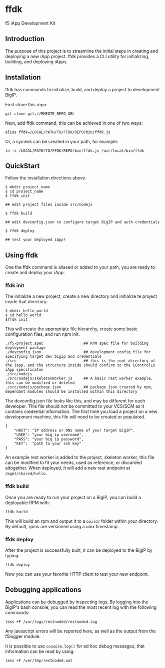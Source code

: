 # ffdk
f5 iApp Development Kit

## Introduction

The purpose of this project is to streamline the initial steps in creating and deploying a new iApp project. ffdk provides a CLI utility for initializing, building, and deploying iApps.

## Installation

ffdk has commands to initialize, build, and deploy a project to development BigIP.

First clone this repo:

`git clone git://RMEOTE_REPO_URL`

Next, add ffdk command, this can be achieved in one of two ways:

`alias ffdk=/LOCAL/PATH/TO/FFDK/REPO/bin/ffdk.js`

Or, a symlink can be created in your path, for example:

`ln -s /LOCAL/PATH/TO/FFDK/REPO/bin/ffdk.js /usr/local/bin/ffdk`

## QuickStart

Follow the installation directions above. 

```
$ mkdir project_name
$ cd project_name
$ ffdk init

## edit project files inside src/nodejs

$ ffdk build

## edit devconfig.json to configure target BigIP and auth credentials

$ ffdk deploy

## test your deployed iApp!
```

## Using ffdk

One the ffdk command is aliased or added to your path, you are ready to create and deploy your iApp.

### ffdk init

The initialize a new project, create a new directory and initialize te project inside that directory:

```
$ mkdir hello_world
$ cd hello_world
$ffdk init
```


This will create the appropriate file hierarchy, create some basic configuration files, and run npm init.

```
./f5-project.spec                  ## RPM spec file for building deployment package
./devconfig.json                   ## development config file for specifying target dev bigip and credentials
./src                              ## this is the root directory of the iapp, and the structure inside should confirm to the iControlLX iApp specificaton
./src/nodejs                     
./src/nodejs/skeletonWorker.js     ## A basic rest worker example, this can be modified or deleted
./src/nodejs/package.json          ## package.json created by npm, dependant modules should be installed within this directory
```


The devconfig.json file looks like this, and may be different for each developer. This file should _not_ be committed to your VCS/SCM as it contains credential information. The first time you load a project on a new development machine, this file will need to be created or populated. 

```
{
    "HOST": "IP address or DNS name of your target BigIP",
    "USER": "your big ip username",
    "PASS": "your big ip password",
    "KEY":  "path to your ssh key"
}
```

An example rest worker is added to the project, skeleton worker, this file can be modified to fit your needs, used as reference, or discarded altogether. When deployed, it will add a new rest endpoint at `/mgmt/shared/hello`.

### ffdk build

Once you are ready to run your project on a BigIP, you can build a deployable RPM with:

`ffdk build`

This will build an rpm and output it to a `build/` folder within your directory. By default, rpms are versioned using a unix timestamp.

### ffdk deploy

After the project is successfully built, it can be deployed to the BigIP by typing:

`ffdk deploy`

Now you can use your favorite HTTP client to test your new endpoint.

## Debugging applications

Applications can be debugged by inspecting logs. By logging into the BigIP's bash console, you can read the most recent log with the following commands:

`less +F /var/logs/restnoded/restnoded.log`

Any javascript errors will be reported here, as well as the output from the f5logger module. 

It is possible to use `console.log()` for ad hoc debug messages, that information can be read by using:

`less +F /var/tmp/restnoded.out`